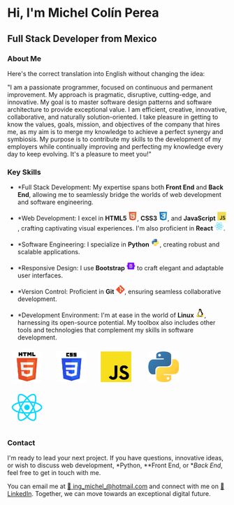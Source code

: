 # Hi, I'm Michel Colín Perea
## Full Stack Developer from Mexico

### About Me

Here's the correct translation into English without changing the idea:

"I am a passionate programmer, focused on continuous and permanent improvement. My approach is pragmatic, disruptive, cutting-edge, and innovative. My goal is to master software design patterns and software architecture to provide exceptional value. I am efficient, creative, innovative, collaborative, and naturally solution-oriented. I take pleasure in getting to know the values, goals, mission, and objectives of the company that hires me, as my aim is to merge my knowledge to achieve a perfect synergy and symbiosis. My purpose is to contribute my skills to the development of my employers while continually improving and perfecting my knowledge every day to keep evolving. It's a pleasure to meet you!"

### Key Skills

- *Full Stack Development: My expertise spans both **Front End** and **Back End**, allowing me to seamlessly bridge the worlds of web development and software engineering.

- *Web Development: I excel in **HTML5** <img src="https://raw.githubusercontent.com/devicons/devicon/master/icons/html5/html5-original.svg" width="20" height="20" />, **CSS3** <img src="https://raw.githubusercontent.com/devicons/devicon/master/icons/css3/css3-original.svg" width="20" height="20" />, and **JavaScript** <img src="https://raw.githubusercontent.com/devicons/devicon/master/icons/javascript/javascript-original.svg" width="20" height="20" />, crafting captivating visual experiences. I'm also proficient in **React** <img src="https://raw.githubusercontent.com/devicons/devicon/master/icons/react/react-original.svg" width="20" height="20" />.

- *Software Engineering: I specialize in **Python** <img src="https://raw.githubusercontent.com/devicons/devicon/master/icons/python/python-original.svg" width="20" height="20" />, creating robust and scalable applications.

- *Responsive Design: I use **Bootstrap** <img src="https://raw.githubusercontent.com/devicons/devicon/master/icons/bootstrap/bootstrap-original.svg" width="20" height="20" /> to craft elegant and adaptable user interfaces.

- *Version Control: Proficient in **Git** <img src="https://raw.githubusercontent.com/devicons/devicon/master/icons/git/git-original.svg" width="20" height="20" />, ensuring seamless collaborative development.

- *Development Environment: I'm at ease in the world of **Linux** <img src="https://raw.githubusercontent.com/devicons/devicon/master/icons/linux/linux-original.svg" width="20" height="20" />, harnessing its open-source potential. My toolbox also includes other tools and technologies that complement my skills in software development.

<img width="70px" 
    height="70px" 
    style="margin: 10px"
    src="./assets/html.svg"> &nbsp;
<img width="70px" 
    height="70px" 
    style="margin: 10px"
    src="./assets/css.svg"> &nbsp;
<img width="70px" 
    height="70px" 
    style="margin: 10px"
    src="./assets/javascript.svg"> &nbsp; &nbsp;
<img width="70px" 
    height="70px" 
    style="margin: 10px"
    src="./assets/python.svg"> &nbsp;
<img width="70px" 
    height="70px" 
    style="margin: 10px"
    src="./assets/react.svg"> &nbsp;

  <!--;<img width="70px" 
    height="70px" 
    style="margin: 10px"
    src="./assets/node.svg"> -->

### Contact

I'm ready to lead your next project. If you have questions, innovative ideas, or wish to discuss web development, *Python, **Front End, or **Back End*, feel free to get in touch with me.

You can email me at [📧 ing_michel_@hotmail.com](mailto:ing_michel_@hotmail.com) and connect with me on [🔗 LinkedIn](https://www.linkedin.com/in/michel-perea). Together, we can move towards an exceptional digital future.
